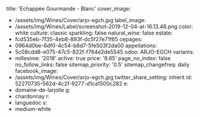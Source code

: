 title: 'Echappée Gourmande - Blanc'
cover_image:
  - /assets/img/Wines/Cover/arjo-egch.jpg
label_image:
  - /assets/img/Wines/Label/screenshot-2019-12-04-at-16.13.48.png
color: white
culture: classic
sparkling: false
natural_wine: false
estate:
  - fcd535eb-7f35-4eb8-893f-dc5f27e71f65
cepages:
  - 0964d0be-6df0-4c54-b8d7-5fe503f2da00
appellations:
  - 5c08cdd8-e075-47c5-822f-f764e2de5545
odoo: ARJO-EGCH
variants:
  -
    millesime: '2018'
    active: true
    price: '8.65'
page_no_index: false
no_follow_links: false
sitemap_priority: '0.5'
sitemap_changefreq: daily
facebook_image:
  - /assets/img/Wines/Cover/arjo-egch.jpg
twitter_share_setting: inherit
id: 52270735-562d-4c2f-9277-d1ca1500c282
e:
  - domaine-de-larjolle
g:
  - chardonnay
r:
  - languedoc
s:
  - medium-white
